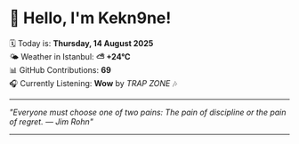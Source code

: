 # 👋 Hello, I'm Kekn9ne!

🗓️ Today is: **Thursday, 14 August 2025**  
🌤️ Weather in Istanbul: **⛅️  +24°C**  
📊 GitHub Contributions: **69**  
🎧 Currently Listening: **Wow** by *TRAP ZONE* 🎶

---

_"Everyone must choose one of two pains: The pain of discipline or the pain of regret. — *Jim Rohn*"_

---
